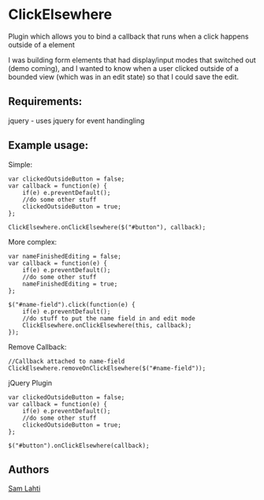 # ClickElsewhere

Plugin which allows you to bind a callback that runs when a click happens outside of a element

I was building form elements that had display/input modes that switched out (demo coming), and I wanted
to know when a user clicked outside of a bounded view (which was in an edit state) so that I could save the edit.

## Requirements:

jquery - uses jquery for event handingling

## Example usage:

Simple:

    var clickedOutsideButton = false;
    var callback = function(e) {
        if(e) e.preventDefault();
        //do some other stuff
        clickedOutsideButton = true;
    };

    ClickElsewhere.onClickElsewhere($("#button"), callback);

More complex:

    var nameFinishedEditing = false;
    var callback = function(e) {
        if(e) e.preventDefault();
        //do some other stuff
        nameFinishedEditing = true;
    };

    $("#name-field").click(function(e) {
        if(e) e.preventDefault();
        //do stuff to put the name field in and edit mode
        ClickElsewhere.onClickElsewhere(this, callback);
    });

Remove Callback:

    //Callback attached to name-field
    ClickElsewhere.removeOnClickElsewhere($("#name-field"));

jQuery Plugin

    var clickedOutsideButton = false;
    var callback = function(e) {
        if(e) e.preventDefault();
        //do some other stuff
        clickedOutsideButton = true;
    };

    $("#button").onClickElsewhere(callback);

## Authors

[Sam Lahti](https://github.com/selecsosi)
